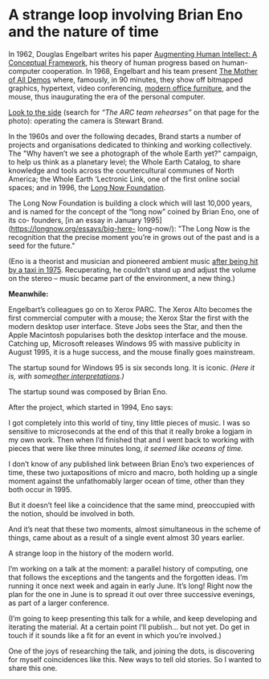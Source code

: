 # A strange loop involving Brian Eno and the nature of time

In 1962, Douglas Engelbart writes his paper [Augmenting Human Intellect: A
Conceptual Framework](https://www.dougengelbart.org/content/view/138), his
theory of human progress based on human-computer cooperation. In 1968,
Engelbart and his team present [The Mother of All
Demos](https://en.wikipedia.org/wiki/The_Mother_of_All_Demos) where, famously,
in 90 minutes, they show off bitmapped graphics, hypertext, video
conferencing, [modern office furniture](/home/2020/11/30/furniture), and the
mouse, thus inaugurating the era of the personal computer.

[Look to the side](https://invention.si.edu/mother-all-demos) (search for
_“The ARC team rehearses”_ on that page for the photo): operating the camera
is Stewart Brand.

In the 1960s and over the following decades, Brand starts a number of projects
and organisations dedicated to thinking and working collectively. The "Why
haven’t we see a photograph of the whole Earth yet?" campaign, to help us
think as a planetary level; the Whole Earth Catalog, to share knowledge and
tools across the countercultural communes of North America; the Whole Earth
‘Lectronic Link, one of the first online social spaces; and in 1996, the [Long
Now Foundation](https://longnow.org).

The Long Now Foundation is building a clock which will last 10,000 years, and
is named for the concept of the “long now” coined by Brian Eno, one of its co-
founders, [in an essay in January 1995](https://longnow.org/essays/big-here-
long-now/): "The Long Now is the recognition that the precise moment you’re in
grows out of the past and is a seed for the future."

(Eno is a theorist and musician and pioneered ambient music [after being hit
by a taxi in
1975](http://music.hyperreal.org/artists/brian_eno/interviews/nme77a.html#Darkness).
Recuperating, he couldn’t stand up and adjust the volume on the stereo – music
became part of the environment, a new thing.)

**Meanwhile:**

Engelbart’s colleagues go on to Xerox PARC. The Xerox Alto becomes the first
commercial computer with a mouse; the Xerox Star the first with the modern
desktop user interface. Steve Jobs sees the Star, and then the Apple Macintosh
popularises both the desktop interface and the mouse. Catching up, Microsoft
releases Windows 95 with massive publicity in August 1995, it is a huge
success, and the mouse finally goes mainstream.

The startup sound for Windows 95 is six seconds long. It is iconic. _(Here it
is, with some[other interpretations](/home/2020/12/02/extrapolation).)_

The startup sound was composed by Brian Eno.

After the project, which started in 1994, Eno says:

I got completely into this world of tiny, tiny little pieces of music. I was
so sensitive to microseconds at the end of this that it really broke a logjam
in my own work. Then when I’d finished that and I went back to working with
pieces that were like three minutes long, _it seemed like oceans of time._

I don’t know of any published link between Brian Eno’s two experiences of
time, these two juxtapositions of micro and macro, both holding up a single
moment against the unfathomably larger ocean of time, other than they both
occur in 1995.

But it doesn’t feel like a coincidence that the same mind, preoccupied with
the notion, should be involved in both.

And it’s neat that these two moments, almost simultaneous in the scheme of
things, came about as a result of a single event almost 30 years earlier.

A strange loop in the history of the modern world.

I’m working on a talk at the moment: a parallel history of computing, one that
follows the exceptions and the tangents and the forgotten ideas. I’m running
it once next week and again in early June. It’s long! Right now the plan for
the one in June is to spread it out over three successive evenings, as part of
a larger conference.

(I’m going to keep presenting this talk for a while, and keep developing and
iterating the material. At a certain point I’ll publish… but not yet. Do get
in touch if it sounds like a fit for an event in which you’re involved.)

One of the joys of researching the talk, and joining the dots, is discovering
for myself coincidences like this. New ways to tell old stories. So I wanted
to share this one.

